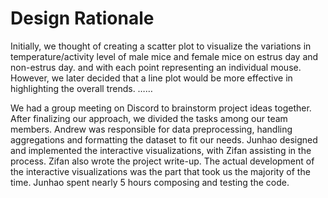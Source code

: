 # Design Rationale
Initially, we thought of creating a scatter plot to visualize the variations in temperature/activity level of male mice and female mice on estrus day and non-estrus day. and  with each point representing an individual mouse. However, we later decided that a line plot would be more effective in highlighting the overall trends. ……


We had a group meeting on Discord to brainstorm project ideas together. After finalizing our approach, we divided the tasks among our team members. Andrew was responsible for data preprocessing, handling aggregations and formatting the dataset to fit our needs. Junhao designed and implemented the interactive visualizations, with Zifan assisting in the process. Zifan also wrote the project write-up. The actual development of the interactive visualizations was the part that took us the majority of the time. Junhao spent nearly 5 hours composing and testing the code.


